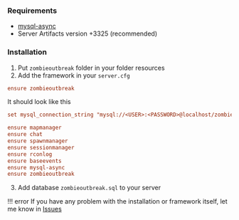 ### Requirements
- [mysql-async](https://github.com/brouznouf/fivem-mysql-async)
- Server Artifacts version +3325 (recommended)

### Installation

1. Put `zombieoutbreak` folder in your folder resources
2. Add the framework in your `server.cfg`
```cfg
ensure zombieoutbreak
```

It should look like this
```cfg
set mysql_connection_string "mysql://<USER>:<PASSWORD>@localhost/zombieoutbreak?charset=utf8mb4"

ensure mapmanager
ensure chat
ensure spawnmanager
ensure sessionmanager
ensure rconlog
ensure baseevents
ensure mysql-async
ensure zombieoutbreak
```

3. Add database `zombieoutbreak.sql` to your server

!!! error
    If you have any problem with the installation or framework itself, let me know in [Issues](https://github.com/Dislaik/zombieoutbreak/issues)